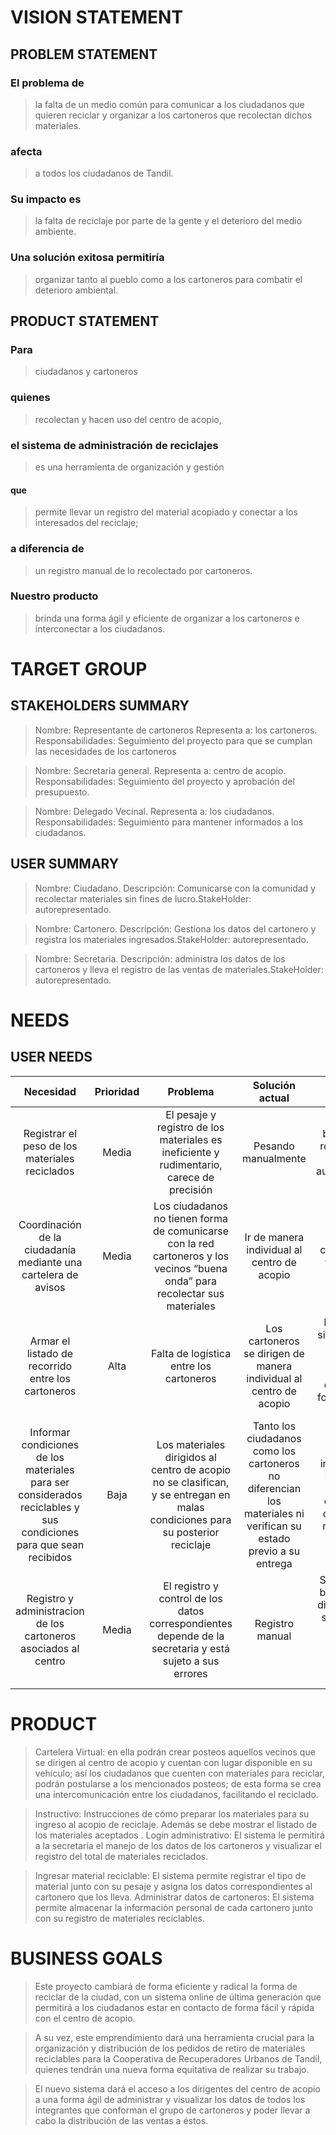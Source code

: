 # VISION STATEMENT
## PROBLEM STATEMENT
### El problema de

>la falta de un medio común para comunicar a los ciudadanos que quieren reciclar y organizar a los cartoneros que recolectan dichos materiales.

### afecta

>a todos los ciudadanos de Tandil.

### Su impacto es 

>la falta de reciclaje por parte de la gente y el deterioro del medio ambiente.

### Una solución exitosa permitiría 

>organizar tanto al pueblo como a los cartoneros para combatir el deterioro ambiental. 

## PRODUCT STATEMENT
### Para
>ciudadanos y cartoneros
		
### quienes
>recolectan y hacen uso del centro de acopio,

### el sistema de administración de reciclajes
>es una herramienta de organización y gestión 

#### que
>permite llevar un registro del material acopiado y conectar a los interesados del reciclaje;
### a diferencia de
>un registro manual de lo recolectado por cartoneros.

### Nuestro producto
>brinda una forma ágil y eficiente de organizar a los cartoneros e interconectar a los ciudadanos.

# TARGET GROUP
## STAKEHOLDERS SUMMARY
> Nombre: Representante de cartoneros
Representa a: los cartoneros. 
Responsabilidades: Seguimiento del proyecto para que se cumplan las necesidades de los cartoneros

>Nombre: Secretaria general.
Representa a: centro de acopio. Responsabilidades: Seguimiento del proyecto y aprobación del presupuesto.

>Nombre: Delegado Vecinal.
Representa a: los ciudadanos.
Responsabilidades: Seguimiento para mantener informados a los ciudadanos.

## USER SUMMARY
>Nombre: Ciudadano. Descripción: Comunicarse con la comunidad y recolectar materiales sin fines de lucro.StakeHolder: autorepresentado.

>Nombre: Cartonero. Descripción: Gestiona los datos del cartonero y registra los materiales ingresados.StakeHolder: autorepresentado.

>Nombre: Secretaria. Descripción: administra los datos de los cartoneros y lleva el registro de las ventas de materiales.StakeHolder: autorepresentado.




# NEEDS
## USER NEEDS
				
		

| Necesidad | Prioridad | Problema | Solución actual | Solución propuesta |
| :---: | :---: | :---: | :---: | :---: |
| Registrar el peso de los materiales reciclados | Media | El pesaje y registro de los materiales es ineficiente y rudimentario, carece de precisión | Pesando manualmente | Balanzas bluetooth para registrar peso y enviar automáticamente al sistema |
| Coordinación de la ciudadanía mediante una cartelera de avisos | Media | Los ciudadanos no tienen forma de comunicarse con la red cartoneros y los vecinos “buena onda” para recolectar sus materiales | Ir de manera individual al centro de acopio | Desarrollar cartelera virtual y una interfaz visual |
| Armar el listado de recorrido entre los cartoneros | Alta |Falta de logística entre los cartoneros | Los cartoneros se dirigen de manera individual al centro de acopio| Desarrollar un sistema logístico con el fin de distribuir los viajes de los cartoneros de forma síncrona y eficiente|
| Informar condiciones de los materiales para ser considerados reciclables y sus condiciones para que sean recibidos | Baja | Los materiales dirigidos al centro de acopio no se clasifican, y se entregan en malas condiciones para su posterior reciclaje  | Tanto los ciudadanos como los cartoneros no diferencian los materiales ni verifican su estado previo a su entrega | Generar un instructivo para informar a los ciudadanos y cartoneros de cómo y cuáles materiales son aceptados |
| Registro y administracion de los cartoneros asociados al centro | Media | El registro y control de los datos correspondientes depende de la secretaria y está sujeto a sus errores | Registro manual | Se propone una base de datos a disposición de la secretaria para agregar, modificar y eliminar los datos de los cartoneros |


# PRODUCT
>Cartelera Virtual: en ella podrán crear posteos aquellos vecinos que se dirigen al centro de acopio y cuentan con lugar disponible en su vehículo; así los ciudadanos que cuenten con materiales para reciclar, podrán postularse a los mencionados posteos; de esta forma se crea una intercomunicación entre los ciudadanos, facilitando el reciclado.

>Instructivo: Instrucciones de cómo preparar los materiales para su ingreso al acopio de reciclaje. Además se debe mostrar el listado de los materiales aceptados
.
>Login administrativo: El sistema le permitirá a la secretaría el manejo de los datos de los cartoneros y visualizar el registro del total de materiales reciclados.

>Ingresar material reciclable: El sistema permite registrar el tipo de material junto con su pesaje y asigna los datos correspondientes al cartonero que los lleva.
>Administrar datos de cartoneros: El sistema permite almacenar la información personal de cada cartonero junto con su registro de materiales reciclables.

# BUSINESS GOALS
>Este proyecto cambiará de forma eficiente y radical la forma de reciclar de la ciudad, con un sistema online de última generación que permitirá a los ciudadanos estar en contacto de forma fácil y rápida con el centro de acopio.
 
>A su vez, este emprendimiento dará una herramienta crucial para la organización y distribución de los pedidos de retiro de materiales reciclables para la Cooperativa de Recuperadores Urbanos de Tandil, quienes tendrán una nueva forma equitativa de realizar su trabajo.

>El nuevo sistema dará el acceso a los dirigentes del centro de acopio a una forma ágil de administrar y visualizar los datos de todos los integrantes que conforman el grupo de cartoneros y poder llevar a cabo la distribución de las ventas a éstos. 
